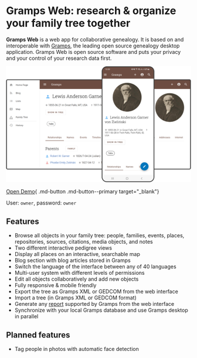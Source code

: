 # Gramps Web: research & organize your family tree together

**Gramps Web** is a web app for collaborative genealogy. It is based on and interoperable with [Gramps](https://gramps-project.org/blog/), the leading open source genealogy desktop application. Gramps Web is open source software and puts your privacy and your control of your research data first.

![](screenshot.png)

[Open Demo](https://gcp-api-puqt5dnf3a-uc.a.run.app/){ .md-button .md-button--primary target="_blank"}

User: `owner`, password: `owner`

## Features

- Browse all objects in your family tree: people, families, events, places, repositories, sources, citations, media objects, and notes
- Two different interactive pedigree views
- Display all places on an interactive, searchable map
- Blog section with blog articles stored in Gramps
- Switch the language of the interface between any of 40 languages
- Multi-user system with different levels of permissions
- Edit all objects collaboratively and add new objects
- Fully responsive & mobile friendly
- Export the tree as Gramps XML or GEDCOM from the web interface
- Import a tree (in Gramps XML or GEDCOM format)
- Generate any [report](https://gramps-project.org/wiki/index.php/Gramps_5.1_Wiki_Manual_-_Reports) supported by Gramps from the web interface
- Synchronize with your local Gramps database and use Gramps desktop in parallel

## Planned features

- Tag people in photos with automatic face detection
